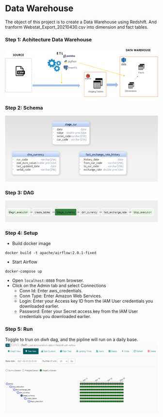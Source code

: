 # Data Warehouse
The object of this project is to create a Data Warehouse using Redshift.
And tranform Webstat_Export_20210430.csv into dimension and fact tables.
### Step 1: Achitecture Data Warehouse
![Tux, the Linux mascot](pic/etl.png)
### Step 2: Schema
![Tux, the Linux mascot](pic/schema.PNG)
### Step 3: DAG
![Tux, the Linux mascot](pic/dag.PNG)
### Step 4: Setup
- Build docker image
```
docker build -t apache/airflow:2.0.1-fixed
```

- Start Airflow
```
docker-compose up
```
- Open `localhost:8080` from browser.
- Click on the Admin tab and select Connections 
  - Conn Id: Enter aws_credentials.
  - Conn Type: Enter Amazon Web Services. 
  - Login: Enter your Access key ID from the IAM User credentials you downloaded earlier.
  - Password: Enter your Secret access key from the IAM User credentials you downloaded earlier.
### Step 5: Run
Toggle to trun on *dwh* dag, and the pipline will run on a daily base.
![Tux, the Linux mascot](pic/run.PNG)
